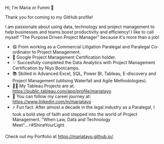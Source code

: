 Hi, I'm Maria or Funmi 👋

Thank you for coming to my GitHub profile! 

I am passionate about using data, technology and project management to help businesses and teams boost productivity and efficiency! I like to call myself "The Purpose Driven Project Manager" because it's more than a job!

* 😄 From working as a Commercial Litigation Paralegal and Paralegal Co-ordinator to Project Management.
* 🌺 Google Project Management Certification holder.
* ✨ Succesfully completed the Data Analytics with Project Management Certification by Niyo Bootcamps.
* 📚 Skilled in Advanced Excel, SQL, Power BI, Tableau, E-discovery and Project Management (utilising Waterfall and Agile Methodologies).
* 👨‍💻 My Tableau Projects are at: https://public.tableau.com/app/profile/mariatayo 
* 🌱 You can follow my career journey at: https://www.linkedin.com/in/mariatayo
* ⚡ Fun fact: After almost a decade in the legal industry as a Paralegal, I took a bold step of faith and stepped into the world of Project Management. 
     "When Law, Data and Technology Meet"...⚡#ShineYourLight

Check out my Portfolio at https://mariatayo.github.io/.
<!--
**MariaTayo/MariaTayo** is a ✨ _special_ ✨ repository because its `README.md` (this file) appears on your GitHub profile.

Here are some ideas to get you started:

- 🔭 I’m currently working on ...
- 🌱 I’m currently learning ...
- 👯 I’m looking to collaborate on ...
- 🤔 I’m looking for help with ...
- 💬 Ask me about ...
- 📫 How to reach me: ...
- 😄 Pronouns: ...
- ⚡ Fun fact: ...
-->
